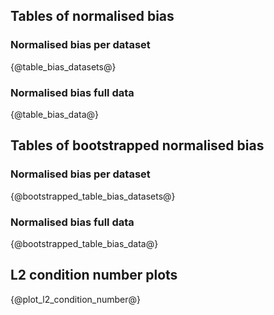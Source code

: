## Tables of normalised bias

### Normalised bias per dataset
{@table_bias_datasets@}

### Normalised bias full data
{@table_bias_data@}


## Tables of bootstrapped normalised bias

### Normalised bias per dataset
{@bootstrapped_table_bias_datasets@}

### Normalised bias full data
{@bootstrapped_table_bias_data@}

## L2 condition number plots
{@plot_l2_condition_number@}
